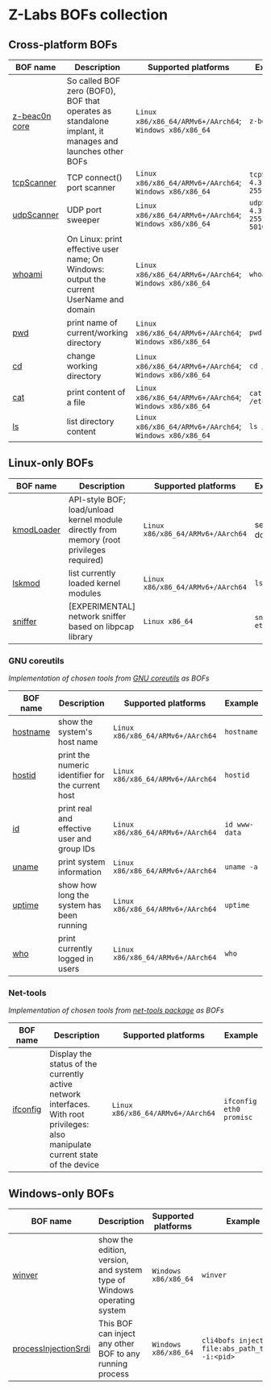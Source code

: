 # Z-Labs BOFs collection

## Cross-platform BOFs

| BOF name  | Description | Supported platforms | Example
| ------------- | ---------------------------------------------------- | --------------------------- | ------------------ |
| [z-beac0n core](src/z-beac0n-core.zig) | So called BOF zero (BOF0), BOF that operates as standalone implant, it manages and launches other BOFs | `Linux x86/x86_64/ARMv6+/AArch64`; `Windows x86/x86_64` | `z-beac0n` |
| [tcpScanner](src/tcpScanner.zig)  | TCP connect() port scanner  | `Linux x86/x86_64/ARMv6+/AArch64`; `Windows x86/x86_64` | `tcpScanner 4.3.2.1-255:22,80` |
| [udpScanner](src/udpScanner.zig) | UDP port sweeper | `Linux x86/x86_64/ARMv6+/AArch64`; `Windows x86/x86_64` | `udpScanner 4.3.2.1-255:5000-5010` |
| [whoami](src/whoami.zig) | On Linux: print effective user name; On Windows: output the current UserName and domain | `Linux x86/x86_64/ARMv6+/AArch64`; `Windows x86/x86_64` | `whoami` |
| [pwd](src/pwd.zig) | print name of current/working directory | `Linux x86/x86_64/ARMv6+/AArch64`; `Windows x86/x86_64` | `pwd` |
| [cd](src/cd.zig) | change working directory | `Linux x86/x86_64/ARMv6+/AArch64`; `Windows x86/x86_64` | `cd /` |
| [cat](src/cat.zig) | print content of a file | `Linux x86/x86_64/ARMv6+/AArch64`; `Windows x86/x86_64` | `cat /etc/passwd` |
| [ls](src/ls.zig) | list directory content | `Linux x86/x86_64/ARMv6+/AArch64`; `Windows x86/x86_64` | `ls /etc` |

## Linux-only BOFs

| BOF name  | Description | Supported platforms | Example
| ------------- | ---------------------------------------------------- | --------------------------- | ------------------ |
| [kmodLoader](src/kmodLoader.zig) | API-style BOF; load/unload kernel module directly from memory (root privileges required) | `Linux x86/x86_64/ARMv6+/AArch64` | see docs |
| [lskmod](src/lskmod.zig) | list currently loaded kernel modules | `Linux x86/x86_64/ARMv6+/AArch64` | `lskmod` |
| [sniffer](src/sniffer.c) | [EXPERIMENTAL] network sniffer based on libpcap library | `Linux x86_64` | `sniffer eth0` |

### GNU coreutils

*Implementation of chosen tools from [GNU coreutils](http://git.savannah.gnu.org/gitweb/?p=coreutils.git) as BOFs*

| BOF name  | Description | Supported platforms | Example
| ------------- | ---------------------------------------------------- | --------------------------- | ------------------ |
| [hostname](src/coreutils/hostname.zig) | show the system's host name | `Linux x86/x86_64/ARMv6+/AArch64` | `hostname` |
| [hostid](src/coreutils/hostid.zig) | print the numeric identifier for the current host | `Linux x86/x86_64/ARMv6+/AArch64` | `hostid` |
| [id](src/coreutils/id.zig) | print real and effective user and group IDs | `Linux x86/x86_64/ARMv6+/AArch64` | `id www-data` |
| [uname](src/coreutils/uname.zig) | print system information | `Linux x86/x86_64/ARMv6+/AArch64` | `uname -a` |
| [uptime](src/coreutils/uptime.zig) | show how long the system has been running | `Linux x86/x86_64/ARMv6+/AArch64` | `uptime` |
| [who](src/coreutils/who.zig) | print currently logged in users | `Linux x86/x86_64/ARMv6+/AArch64` | `who` |

### Net-tools

*Implementation of chosen tools from [net-tools package](https://salsa.debian.org/debian/net-tools) as BOFs*

| BOF name  | Description | Supported platforms | Example
| ------------- | ---------------------------------------------------- | --------------------------- | ------------------ |
| [ifconfig](src/net-tools/ifconfig.zig) | Display the status of the currently active network interfaces. With root privileges: also manipulate current state of the device | `Linux x86/x86_64/ARMv6+/AArch64` | `ifconfig eth0 promisc` |

## Windows-only BOFs

| BOF name  | Description | Supported platforms | Example
| ------------- | ---------------------------------------------------- | --------------------------- | ------------------ |
| [winver](src/wWinver.zig) | show the edition, version, and system type of Windows operating system | `Windows x86/x86_64` | `winver` |
| [processInjectionSrdi](src/wProcessInjectionSrdi.zig) | This BOF can inject any other BOF to any running process | `Windows x86/x86_64` | `cli4bofs inject file:abs_path_to_bof -i:<pid>` |
